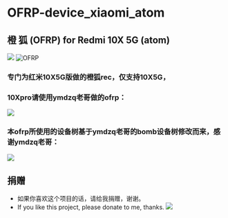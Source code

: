 # OFRP-device_xiaomi_atom
## 橙 狐 (OFRP) for Redmi 10X 5G (atom)
![](https://github.com/HuaZoffice/Magisk_change-your-phone-model/blob/magisk%E6%A8%A1%E5%9D%97%E5%92%8Capp/image/logo.jpg)
![OFRP](https://image.ibb.co/cTMWux/logo.jpg "OFRP")
### 专门为红米10X5G版做的橙狐rec，仅支持10X5G，
### 10Xpro请使用ymdzq老哥做的ofrp：
[![](https://img.shields.io/badge/ofrp-bomb-green)](https://github.com/ymdzq/OFRP-device_xiaomi_bomb)
### 本ofrp所使用的设备树基于ymdzq老哥的bomb设备树修改而来，感谢ymdzq老哥：
[![](https://img.shields.io/badge/ymdzq的主页-blue)](https://github.com/ymdzq)

## 捐赠
- 如果你喜欢这个项目的话，请给我捐赠，谢谢。
- If you like this project, please donate to me, thanks.
![]([image/juanzeng.png](https://github.com/HuaZoffice/Magisk_change-your-phone-model/blob/magisk%E6%A8%A1%E5%9D%97%E5%92%8Capp/image/logo.jpg)https://github.com/HuaZoffice/Magisk_change-your-phone-model/blob/magisk%E6%A8%A1%E5%9D%97%E5%92%8Capp/image/logo.jpg)
